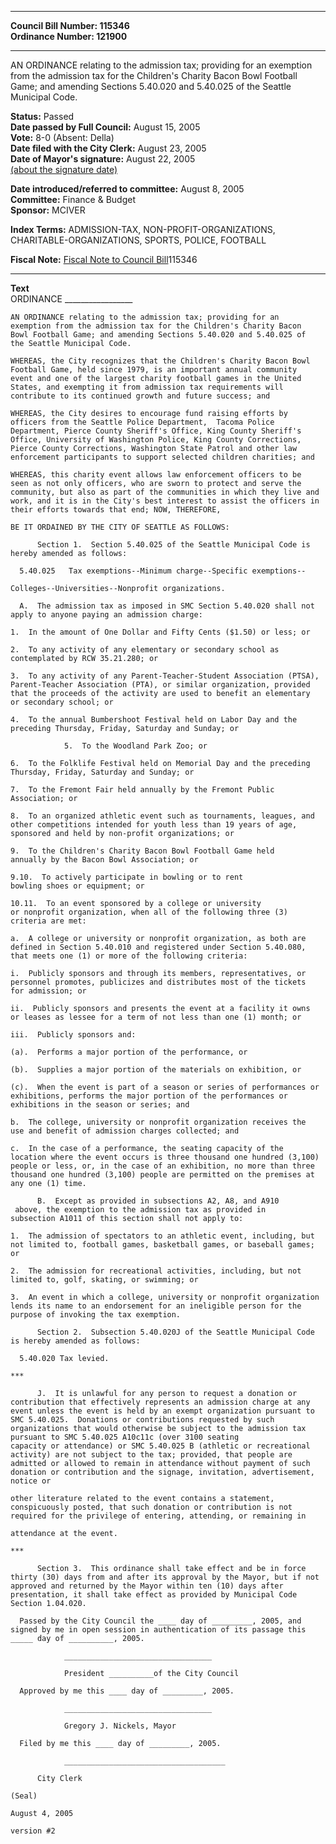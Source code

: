 * * * * *  
  
**Council Bill Number: [](#h0)[](#h2)115346**   
**Ordinance Number: 121900**  
  
* * * * *  
  
AN ORDINANCE relating to the admission tax; providing for an exemption from the admission tax for the Children's Charity Bacon Bowl Football Game; and amending Sections 5.40.020 and 5.40.025 of the Seattle Municipal Code.  
  
**Status:** Passed   
**Date passed by Full Council:** August 15, 2005   
**Vote:** 8-0 (Absent: Della)   
**Date filed with the City Clerk:** August 23, 2005   
**Date of Mayor's signature:** August 22, 2005   
[(about the signature date)](/~public/approvaldate.htm)   
  
  
**Date introduced/referred to committee:** August 8, 2005   
**Committee:** Finance & Budget   
**Sponsor:** MCIVER   
  
**Index Terms:** ADMISSION-TAX, NON-PROFIT-ORGANIZATIONS, CHARITABLE-ORGANIZATIONS, SPORTS, POLICE, FOOTBALL  
  
**Fiscal Note:** [Fiscal Note to Council Bill](http://clerk.seattle.gov/~public/fnote/115346.htm)[](#h1)[](#h3)115346  
  
* * * * *  
  
**Text**  
    ORDINANCE _________________  
  
    AN ORDINANCE relating to the admission tax; providing for an  
    exemption from the admission tax for the Children's Charity Bacon  
    Bowl Football Game; and amending Sections 5.40.020 and 5.40.025 of  
    the Seattle Municipal Code.  
  
    WHEREAS, the City recognizes that the Children's Charity Bacon Bowl  
    Football Game, held since 1979, is an important annual community  
    event and one of the largest charity football games in the United  
    States, and exempting it from admission tax requirements will  
    contribute to its continued growth and future success; and  
  
    WHEREAS, the City desires to encourage fund raising efforts by  
    officers from the Seattle Police Department,  Tacoma Police  
    Department, Pierce County Sheriff's Office, King County Sheriff's  
    Office, University of Washington Police, King County Corrections,  
    Pierce County Corrections, Washington State Patrol and other law  
    enforcement participants to support selected children charities; and  
  
    WHEREAS, this charity event allows law enforcement officers to be  
    seen as not only officers, who are sworn to protect and serve the  
    community, but also as part of the communities in which they live and  
    work, and it is in the City's best interest to assist the officers in  
    their efforts towards that end; NOW, THEREFORE,  
  
    BE IT ORDAINED BY THE CITY OF SEATTLE AS FOLLOWS:  
  
          Section 1.  Section 5.40.025 of the Seattle Municipal Code is  
    hereby amended as follows:  
  
      5.40.025   Tax exemptions--Minimum charge--Specific exemptions--  
  
    Colleges--Universities--Nonprofit organizations.  
  
      A.  The admission tax as imposed in SMC Section 5.40.020 shall not  
    apply to anyone paying an admission charge:  
  
    1.  In the amount of One Dollar and Fifty Cents ($1.50) or less; or  
  
    2.  To any activity of any elementary or secondary school as  
    contemplated by RCW 35.21.280; or  
  
    3.  To any activity of any Parent-Teacher-Student Association (PTSA),  
    Parent-Teacher Association (PTA), or similar organization, provided  
    that the proceeds of the activity are used to benefit an elementary  
    or secondary school; or  
  
    4.  To the annual Bumbershoot Festival held on Labor Day and the  
    preceding Thursday, Friday, Saturday and Sunday; or  
  
                5.  To the Woodland Park Zoo; or  
  
    6.  To the Folklife Festival held on Memorial Day and the preceding  
    Thursday, Friday, Saturday and Sunday; or  
  
    7.  To the Fremont Fair held annually by the Fremont Public  
    Association; or  
  
    8.  To an organized athletic event such as tournaments, leagues, and  
    other competitions intended for youth less than 19 years of age,  
    sponsored and held by non-profit organizations; or  
  
    9.  To the Children's Charity Bacon Bowl Football Game held  
    annually by the Bacon Bowl Association; or  
  
    9.10.  To actively participate in bowling or to rent  
    bowling shoes or equipment; or  
  
    10.11.  To an event sponsored by a college or university  
    or nonprofit organization, when all of the following three (3)  
    criteria are met:  
  
    a.  A college or university or nonprofit organization, as both are  
    defined in Section 5.40.010 and registered under Section 5.40.080,  
    that meets one (1) or more of the following criteria:  
  
    i.  Publicly sponsors and through its members, representatives, or  
    personnel promotes, publicizes and distributes most of the tickets  
    for admission; or  
  
    ii.  Publicly sponsors and presents the event at a facility it owns  
    or leases as lessee for a term of not less than one (1) month; or  
  
    iii.  Publicly sponsors and:  
  
    (a).  Performs a major portion of the performance, or  
  
    (b).  Supplies a major portion of the materials on exhibition, or  
  
    (c).  When the event is part of a season or series of performances or  
    exhibitions, performs the major portion of the performances or  
    exhibitions in the season or series; and  
  
    b.  The college, university or nonprofit organization receives the  
    use and benefit of admission charges collected; and  
  
    c.  In the case of a performance, the seating capacity of the  
    location where the event occurs is three thousand one hundred (3,100)  
    people or less, or, in the case of an exhibition, no more than three  
    thousand one hundred (3,100) people are permitted on the premises at  
    any one (1) time.  
  
          B.  Except as provided in subsections A2, A8, and A910  
     above, the exemption to the admission tax as provided in  
    subsection A1011 of this section shall not apply to:  
  
    1.  The admission of spectators to an athletic event, including, but  
    not limited to, football games, basketball games, or baseball games;  
    or  
  
    2.  The admission for recreational activities, including, but not  
    limited to, golf, skating, or swimming; or  
  
    3.  An event in which a college, university or nonprofit organization  
    lends its name to an endorsement for an ineligible person for the  
    purpose of invoking the tax exemption.  
  
          Section 2.  Subsection 5.40.020J of the Seattle Municipal Code  
    is hereby amended as follows:  
  
      5.40.020 Tax levied.  
  
    ***  
  
          J.  It is unlawful for any person to request a donation or  
    contribution that effectively represents an admission charge at any  
    event unless the event is held by an exempt organization pursuant to  
    SMC 5.40.025.  Donations or contributions requested by such  
    organizations that would otherwise be subject to the admission tax  
    pursuant to SMC 5.40.025 A10c11c (over 3100 seating  
    capacity or attendance) or SMC 5.40.025 B (athletic or recreational  
    activity) are not subject to the tax; provided, that people are  
    admitted or allowed to remain in attendance without payment of such  
    donation or contribution and the signage, invitation, advertisement,  
    notice or  
  
    other literature related to the event contains a statement,  
    conspicuously posted, that such donation or contribution is not  
    required for the privilege of entering, attending, or remaining in  
  
    attendance at the event.  
  
    ***  
  
          Section 3.  This ordinance shall take effect and be in force  
    thirty (30) days from and after its approval by the Mayor, but if not  
    approved and returned by the Mayor within ten (10) days after  
    presentation, it shall take effect as provided by Municipal Code  
    Section 1.04.020.  
  
      Passed by the City Council the ____ day of _________, 2005, and  
    signed by me in open session in authentication of its passage this  
    _____ day of __________, 2005.  
  
                _________________________________  
  
                President __________of the City Council  
  
      Approved by me this ____ day of _________, 2005.  
  
                _________________________________  
  
                Gregory J. Nickels, Mayor  
  
      Filed by me this ____ day of _________, 2005.  
  
                ____________________________________  
  
          City Clerk  
  
    (Seal)  
  
    August 4, 2005  
  
    version #2  
